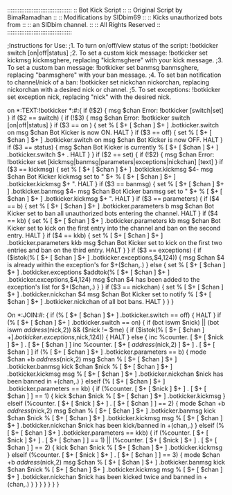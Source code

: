 :::::::::::::::::::::::::::::::::::::
:: Bot Kick Script ::
:: Original Script by BimaRamadhan ::
:: Modifications by SIDbim69 ::
:: Kicks unauthorized bots from ::
:: an SIDbim channel. ::
:: All Rights Reserved ::
:::::::::::::::::::::::::::::::::::::

;Instructions for Use:
;1. To turn on/off/view status of the script: !botkicker switch [on|off|status]
;2. To set a custom kick message: !botkicker set kickmsg kickmsghere, replacing "kickmsghere" with your kick message.
;3. To set a custom ban message: !botkicker set banmsg banmsghere, replacing "banmsghere" with your ban message.
;4. To set ban notification to channel/nick of a ban: !botkicker set nickchan nickorchan, replacing nickorchan with a desired nick or channel.
;5. To set exceptions: !botkicker set exception nick, replacing "nick" with the desired nick.

on *:TEXT:!botkicker *:#:{
if (!$2) { msg $chan Error: !botkicker [switch|set] }
if ($2 == switch) {
if (!$3) { msg $chan Error: !botkicker switch [on|off|status] }
if ($3 == on ) {
set % [ $+ [ $chan ] $+ ] .botkicker.switch on
msg $chan Bot Kicker is now ON.
HALT
}
if ($3 == off) {
set % [ $+ [ $chan ] $+ ] .botkicker.switch on
msg $chan Bot Kicker is now OFF.
HALT
}
if ($3 == status) {
msg $chan Bot Kicker is currently % [ $+ [ $chan ] $+ ] .botkicker.switch $+ .
HALT
}
}
if ($2 == set) {
if (!$2) { msg $chan Error: !botkicker set [kickmsg|banmsg|parameters|exceptions|nickchan] [text] }
if ($3 == kickmsg) {
set % [ $+ [ $chan ] $+ ] .botkicker.kickmsg $4-
msg $chan Bot Kicker kickmsg set to " $+ % [ $+ [ $chan ] $+ ] .botkicker.kickmsg $+ ".
HALT
}
if ($3 == banmsg) {
set % [ $+ [ $chan ] $+ ] .botkicker.banmsg $4-
msg $chan Bot Kicker banmsg set to " $+ % [ $+ [ $chan ] $+ ] .botkicker.kickmsg $+ ".
HALT
}
if ($3 == parameters) {
if ($4 == b) {
set % [ $+ [ $chan ] $+ ] .botkicker.parameters b
msg $chan Bot Kicker set to ban all unauthorized bots entering the channel.
HALT
}
if ($4 == kb) {
set % [ $+ [ $chan ] $+ ] .botkicker.parameters kb
msg $chan Bot Kicker set to kick on the first entry into the channel and ban on the second entry.
HALT
}
if ($4 == kkb) {
set % [ $+ [ $chan ] $+ ] .botkicker.parameters kkb
msg $chan Bot Kicker set to kick on the first two entries and ban on the third entry.
HALT
}
}
if ($3 == exceptions) {
if ($istok(% [ $+ [ $chan ] $+ ] .botkicker.exceptions,$4,124)) {
msg $chan $4 is already within the exception's for $+($chan,.)
}
else {
set % [ $+ [ $chan ] $+ ] .botkicker.exceptions $addtok(% [ $+ [ $chan ] $+ ] .botkicker.exceptions,$4,124)
msg $chan $4 has been added to the exception's list for $+($chan,.)
}
}
if ($3 == nickchan) {
set % [ $+ [ $chan ] $+ ] .botkicker.nickchan $4
msg $chan Bot Kicker set to notify % [ $+ [ $chan ] $+ ] .botkicker.nickchan of all bot bans.
HALT
}
}
}

On *:JOIN:#: {
if (% [ $+ [ $chan ] $+ ] .botkicker.switch == off) { HALT }
if (% [ $+ [ $chan ] $+ ] .botkicker.switch == on) {
if (bot iswm $nick) || (bot iswm $address($nick,2)) && ($nick != $me) {
if ($istok(% [ $+ [ $chan ] $+ ] .botkicker.exceptions,$nick,124)) { HALT }
else {
inc %counter. [ $+ [ $nick ] $+ ] . [ $+ [ $chan ] ]
inc %counter. [ $+ [ $address($nick,2) ] $+ ] . [ $+ [ $chan ] ]
if (% [ $+ [ $chan ] $+ ] .botkicker.parameters == b) {
mode $chan +b $address($nick,2)
msg $chan % [ $+ [ $chan ] $+ ] .botkicker.banmsg
kick $chan $nick % [ $+ [ $chan ] $+ ] .botkicker.kickmsg
msg % [ $+ [ $chan ] $+ ] .botkicker.nickchan $nick has been banned in $+($chan,.)
}
elseif (% [ $+ [ $chan ] $+ ] .botkicker.parameters == kb) {
if (%counter. [ $+ [ $nick ] $+ ] . [ $+ [ $chan ] ] == 1) { kick $chan $nick % [ $+ [ $chan ] $+ ] .botkicker.kickmsg }
elseif (%counter. [ $+ [ $nick ] $+ ] . [ $+ [ $chan ] ] == 2) {
mode $chan +b $address($nick,2)
msg $chan % [ $+ [ $chan ] $+ ] .botkicker.banmsg
kick $chan $nick % [ $+ [ $chan ] $+ ] .botkicker.kickmsg
msg % [ $+ [ $chan ] $+ ] .botkicker.nickchan $nick has been kick/banned in $+($chan,.)
}
elseif (% [ $+ [ $chan ] $+ ] .botkicker.parameters == kkb) {
if (%counter. [ $+ [ $nick ] $+ ] . [ $+ [ $chan ] ] == 1) || (%counter. [ $+ [ $nick ] $+ ] . [ $+ [ $chan ] ] == 2) { kick $chan $nick % [ $+ [ $chan ] $+ ] .botkicker.kickmsg }
elseif (%counter. [ $+ [ $nick ] $+ ] . [ $+ [ $chan ] ] == 3) {
mode $chan +b $address($nick,2)
msg $chan % [ $+ [ $chan ] $+ ] .botkicker.banmsg
kick $chan $nick % [ $+ [ $chan ] $+ ] .botkicker.kickmsg
msg % [ $+ [ $chan ] $+ ] .botkicker.nickchan $nick has been kicked twice and banned in $+($chan,.)
}
}
}
}
}
}
}
